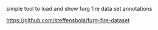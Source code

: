 simple tool to load and show furg fire data set annotations

https://github.com/steffensbola/furg-fire-dataset